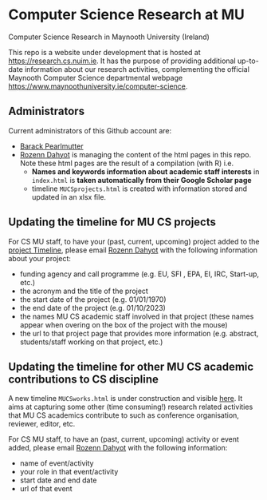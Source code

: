 # Computer Science Research at MU
Computer Science Research in Maynooth University (Ireland)

This repo is a website under development that is hosted at <a href="https://research.cs.nuim.ie" target="_blank">https://research.cs.nuim.ie</a>.
It has the purpose of  providing additional up-to-date information about our research activities, complementing the official Maynooth Computer Science departmental webpage <a href="https://www.maynoothuniversity.ie/computer-science" target="_blank">https://www.maynoothuniversity.ie/computer-science</a>. 

## Administrators

Current administrators of this Github account are:
- [Barack Pearlmutter](https://www.maynoothuniversity.ie/faculty-science-engineering/our-people/barak-pearlmutter)
- [Rozenn Dahyot](https://www.maynoothuniversity.ie/faculty-science-engineering/our-people/rozenn-dahyot) is managing the content of the  html pages in this repo. Note these html pages are the result of a compilation (with R) i.e.
  - **Names and keywords information  about academic staff interests** in ```index.html``` is **taken automatically from their Google Scholar page**
  - timeline ```MUCSprojects.html``` is created  with information stored and updated in an xlsx file.


## Updating the timeline for MU CS projects

For CS MU staff, to have your (past, current, upcoming) project added to the <a href="https://research.cs.nuim.ie/MUCSprojects.html" target="_blank">project Timeline</a>, please email <a href="https://www.maynoothuniversity.ie/faculty-science-engineering/our-people/rozenn-dahyot" target="_blank">Rozenn Dahyot</a> with the following information about your project:
- funding agency and call programme (e.g. EU, SFI , EPA, EI, IRC, Start-up, etc.)
- the acronym and the title of the project
- the start date of the project  (e.g. 01/01/1970)
- the end date of the project  (e.g. 01/10/2023)
- the names MU CS academic staff involved in that project (these names appear when overing on the box of the project with the mouse)
- the url to that project page that provides more information (e.g. abstract,  students/staff working on that project, etc.)

## Updating the timeline for other MU CS academic contributions to CS discipline

A new timeline ```MUCSworks.html``` is under construction and visible [here](https://research.cs.nuim.ie/MUCSworks.html). It aims at capturing some other (time consuming!) research related activities that MU CS academics contribute to such as conference organisation, reviewer, editor, etc. 

For CS MU staff, to have an (past, current, upcoming) activity or event added, please email <a href="https://www.maynoothuniversity.ie/faculty-science-engineering/our-people/rozenn-dahyot" target="_blank">Rozenn Dahyot</a> with the following information:
- name of event/activity
- your role in that event/activity
- start date and end date
- url of that event
  
